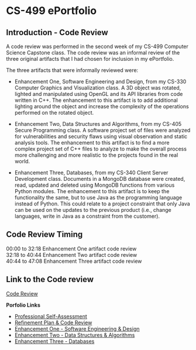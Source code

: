 # CS-499 ePortfolio

## Introduction - Code Review

A code review was performed in the second week of my CS-499 Computer Science Capstone class. The code review was an informal review of the three original artifacts that I had chosen for inclusion in my ePortfolio.

The three artifacts that were informally reviewed were:
- Enhancement One, Software Engineering and Design, from my CS-330 Computer Graphics and Visualization class. A 3D object was rotated, lighted and manipulated using OpenGL and its API libraries from code written in C++. The enhancement to this artifact is to add additional lighting around the object and increase the complexity of the operations performed on the rotated object.

- Enhancement Two, Data Structures and Algorithms, from my CS-405 Secure Programming class. A software project set of files were analyzed for vulnerabilities and security flaws using visual observation and static analysis tools. The enhancement to this artifact is to find a more complex project set of C++ files to analyze to make the overall process more challenging and more realistic to the projects found in the real world.

- Enhancement Three, Databases, from my CS-340 Client Server Development class. Documents in a MongoDB database were created, read, updated and deleted using MongoDB functions from various Python modules. The enhancement to this artifact is to keep the functionality the same, but to use Java as the programming language instead of Python. This could relate to a project constraint that only Java can be used on the updates to the previous product (i.e., change languages, write in Java as a constraint from the customer).

## Code Review Timing

00:00 to 32:18 Enhancement One artifact code review<br>
32:18 to 40:44 Enhancement Two artifact code review<br>
40:44 to 47:08 Enhancement Three artifact code review<br>

## Link to the Code review

[Code Review](https://drive.google.com/file/d/1op30vMj1XhztF04Vl_W8Xm_gTMiHQoo1/view?usp=sharing)<br>

**Porfolio Links**<br>
* [Professional Self-Assessment](index.md)<br>
* [Refinement Plan & Code Review](CodeReview.md)<br>
* [Enhancement One - Software Engineering & Design](EnhancementOne.md)<br>
* [Enhancement Two - Data Structures & Algorithms](EnhancementTwo.md)<br>
* [Enhancement Three - Databases](EnhancementThree.md)
